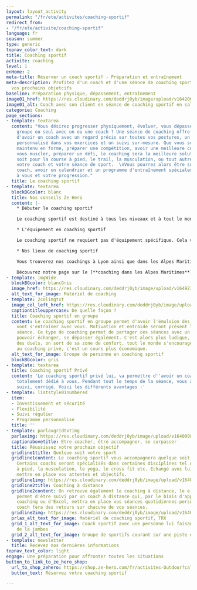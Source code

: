 ```yaml
---
layout: layout_activity
permalink: "/fr/ete/activites/coaching-sportif"
redirect_from:
- "/fr/ete/activite/coaching-sportif"
language: fr
season: summer
type: generic
topnav_color_text: dark
title: Coaching sportif
activite: coaching
level: 1
enHome: 2
meta-title: Réserver un coach sportif - Préparation et entraînement
meta-description: Profitez d'un coach et d'une séance de coaching sportif afin d'atteindre
  vos prochains objetcifs
baseline: Préparation physique, dépassement, entraînement
image01_href: https://res.cloudinary.com/deddrj0yb/image/upload/v1642062749/website/Coaching/3_toubdl.jpg
image01_alt: Coach avec son client en séance de coaching sportif en salle de sport
categorie: Coaching
page_sections:
- template: textarea
  content: "Vous désirez progresser physiquement, évoluer, vous dépasser, dans un
    groupe ou seul avec un ou une coach ? Une séance de coaching offre la possibilité
    d'avoir un coach avec un regard précis sur toutes vos postures, un accompagnement
    personnalisé dans vos exercices et un suivi sur-mesure. Que vous souhaitiez être
    maintenu en forme, préparer une compétition, avoir une meilleure condition physique,
    vous muscler, préparer un défi, le coaching sera la meilleure solution. Que ce
    soit pour la course à pied, le trail, la musculation, ou tout autre sport, trouver
    votre coach et votre séance de sport.  \nVous pourrez alors être suivie par un
    coach, avoir un calendrier et un programme d'entraînement spécialement adapté
    à vous et votre progression."
  title: Le coaching sportif
- template: textarea
  blockBGcolor: blanc
  title: Nos conseils Ze Hero
  content: |-
    * Débuter le coaching sportif

    Le coaching sportif est destiné à tous les niveaux et à tout le monde. Que vous débutiez dans le sport, dans une activité ou que vous souhaitez progresser, prendre du niveau, atteindre des objectifs, le coaching sportif vous permettra d'être accompagner. Le coach sportif vous apportera tous ses conseils afin de vous faire progresser dans le domaine que vous souhaite. Il pourra également mettre en place des suivie d'entraînement à distance.

    * L'équipement en coaching sportif

    Le coaching sportif ne requiert pas d'équipement spécifique. Cela va déjà dépendre de la discipline aussi dont vous souhaitez être entrainé et coaché. Pour cela il faudra alors voir directement avec le coach en question. Mais que ce soit pour courir, faire de la musculation ou autre, le coach à tous le matériel nécessaire. Il vous suffira de vous vêtir de vêtements et de chaussures adaptés au sport.

    * Nos lieux de coaching sportif

    Vous trouverez nos coachings à Lyon ainsi que dans les Alpes Maritimes. Ils pourront alors proposer des séances en groupe ou privé dans ses zones. Mais avec le suivi et le coaching à distance, la zone s'élargit à la France entière. Vous pourrez être alors suivi par un coach à distance quel que soit votre lieu d'habitation.

    Découvrez notre page sur le [**coaching dans les Alpes Maritimes**](https://www.ze-hero.com/fr/ete/activites/coaching-sportif-antibes-alpes-maritimes)
- template: imgWide
  blockBGcolor: blancGris
  image_href: https://res.cloudinary.com/deddrj0yb/image/upload/v1649236206/website/assets/Recadr%C3%A9es/coaching.png
  alt_text_for_image: Matériel de coaching
- template: 2colimgtxt
  image_col_left_href: https://res.cloudinary.com/deddrj0yb/image/upload/v1640098456/website/winter/gabin-vallet-CBnSTRvnfCE-unsplash_vmvr8z.jpg
  captiontitleuppercase: De quelle façon ?
  title: Coaching sportif en groupe
  content: Le coaching sportif en groupe permet d'avoir l'émulsion des personnes qui
    vont s'entraîner avec vous. Motivation et entraide seront présent lors de chaque
    séance. Ce type de coaching permet de partager ces séances avec un groupe et de
    pouvoir échanger, se dépasser également. C'est alors plus ludique, on peut créer
    des duels, on sort de sa zone de confort, tout le monde s'encourage. Par rapport
    au coaching privé, c'est un cours plus économique.
  alt_text_for_image: Groupe de personne en coaching sportif
  blockBGcolor: gris
- template: textarea
  title: Coaching sportif Privé
  content: 'Le coaching sportif privé lui, va permettre d''avoir un coach qui sera
    totalement dédié à vous. Pendant tout le temps de la séance, vous allez donc être
    suivi, corrigé. Voici les différents avantages :'
- template: liststyle01numbered
  item:
  - Investissement et sécurité
  - Flexibilité
  - Suivi régulier
  - Programme personnalisé
  title: ''
- template: parlaxgridtxtimg
  parlaximg: https://res.cloudinary.com/deddrj0yb/image/upload/v1640098456/website/winter/matthew-lejune-uU5Jz-b-0yI-unsplash_am2fyt.jpg
  captionabovetitle: Etre coacher, être accompagner, se surpasser
  title: Réussissez votre prochain objectif
  gridline1title: Quelque soit votre sport
  gridline1content: Le coaching sportif vous accompagnera quelque soit vos objectifs.
    Certains coachs seront spécialisés dans certaines disciplines tel que la course
    à pied, la musculation, le yoga, le cross fit etc. Echangé avec lui afin de pouvoir
    mettre en place vos attentes et objectifs.
  gridline1img: https://res.cloudinary.com/deddrj0yb/image/upload/v1640098456/website/winter/annie-spratt-oQfSHQ2Uaic-unsplash_rn27lg.jpg
  gridline2title: Coaching à distance
  gridline2content: On retrouve également le coaching à distance, le e-coaching. Cela
    permet d'être suivi par un coach à distance qui, par le biais d'application de
    coaching ou d'Excel, mettra en place vos séances quotidiennes personnalisés. Le
    coach fera des retours sur chacune de vos séances.
  gridline2img: https://res.cloudinary.com/deddrj0yb/image/upload/v1640098456/website/winter/steven-lelham-atSaEOeE8Nk-unsplash_jalgcv.jpg
  prlax_alt_text_for_image: Matériel de coaching sportif, TRX
  grid_1_alt_text_for_image: Coach sportif avec une personne lui faisant des étirements
    de la jambes
  grid_2_alt_text_for_image: Groupe de sportifs courant sur une piste d'athlétisme
- template: newsletter
  title: Recevez nos dernières informations
topnav_text_color: light
engage: Une préparation pour affronter toutes les situations
button_to_link_to_ze_hero_shop:
  url_to_shop_zehero: https://shop.ze-hero.com/fr/activites-Outdoor?calessonstype=all&catypegenderlistsummer=all&calessonsactivitytype=Coaching&start-date=
  button_text: Réservez votre coaching sportif

---
```

